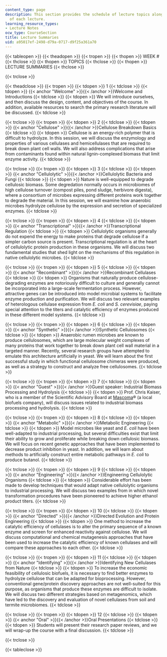 ```yaml
---
content_type: page
description: This section provides the schedule of lecture topics along with summaries
  of each lecture.
learning_resource_types:
- Lecture Notes
ocw_type: CourseSection
title: Lecture Summaries
uid: a95017ef-2498-d79a-0717-d9f25a361a70
---
```


{{< tableopen >}}
{{< theadopen >}}
{{< tropen >}}
{{< thopen >}}
WEEK #
{{< thclose >}}
{{< thopen >}}
TOPICS
{{< thclose >}}
{{< thopen >}}
LECTURE SUMMARIES
{{< thclose >}}

{{< trclose >}}

{{< theadclose >}}
{{< tropen >}}
{{< tdopen >}}
1
{{< tdclose >}}
{{< tdopen >}}
{{< anchor "Welcome" >}}{{< /anchor >}}Welcome and Introductions
{{< tdclose >}}
{{< tdopen >}}
We will introduce ourselves, and then discuss the design, content, and objectives of the course. In addition, available resources to search the primary research literature will be discussed.
{{< tdclose >}}

{{< trclose >}}
{{< tropen >}}
{{< tdopen >}}
2
{{< tdclose >}}
{{< tdopen >}}
{{< anchor "Cellulose" >}}{{< /anchor >}}Cellulose Breakdown Basics
{{< tdclose >}}
{{< tdopen >}}
Cellulose is an energy-rich polymer that is difficult to hydrolyze. In this session, we will discuss the enzymology and properties of various cellulases and hemicellulases that are required to break down plant cell walls. We will also address complications that arise from contaminants found within natural lignin-complexed biomass that limit enzyme activity.
{{< tdclose >}}

{{< trclose >}}
{{< tropen >}}
{{< tdopen >}}
3
{{< tdclose >}}
{{< tdopen >}}
{{< anchor "Cellulolytic" >}}{{< /anchor >}}Cellulolytic Bacteria and Fungi
{{< tdclose >}}
{{< tdopen >}}
Nature is well-equipped to degrade cellulosic biomass. Some degredation normally occurs in microbiomes of high cellulose turnover (compost piles, pond sludge, herbivore digesta), where a consortium of microbes expressing different proteins work together to degrade the material. In this session, we will examine how anaerobic microbes hydrolyze cellulose by the expression and secretion of specialized enzymes.
{{< tdclose >}}

{{< trclose >}}
{{< tropen >}}
{{< tdopen >}}
4
{{< tdclose >}}
{{< tdopen >}}
{{< anchor "Transcriptional" >}}{{< /anchor >}}Transcriptional Regulation
{{< tdclose >}}
{{< tdopen >}}
Cellulolytic organisms generally do not expend the energy to make proteins that degrade cellulose if a simpler carbon source is present. Transcriptional regulation is at the heart of cellulolytic protein production in these organisms. We will discuss two fundamental studies that shed light on the mechanisms of this regulation in native cellulolytic microbes.
{{< tdclose >}}

{{< trclose >}}
{{< tropen >}}
{{< tdopen >}}
5
{{< tdclose >}}
{{< tdopen >}}
{{< anchor "Recombinant" >}}{{< /anchor >}}Recombinant Cellulases
{{< tdclose >}}
{{< tdopen >}}
Organisms that naturally produce cellulose-degrading enzymes are notoriously difficult to culture and generally cannot be incorporated into a large-scale fermentation process. However, attractive genes can be introduced into model microbial systems to facilitate enzyme production and purification. We will discuss two relevant examples of heterologous cellulase expression from _E. coli_ and _S. cerevisiae_, paying special attention to the titers and catalytic efficiency of enzymes produced in these different model systems.
{{< tdclose >}}

{{< trclose >}}
{{< tropen >}}
{{< tdopen >}}
6
{{< tdclose >}}
{{< tdopen >}}
{{< anchor "Synthetic" >}}{{< /anchor >}}Synthetic Cellulosomes
{{< tdclose >}}
{{< tdopen >}}
Anaerobic rumen microbes are known to produce cellulosomes, which are large molecular weight complexes of many proteins that work together to break down plant cell wall material in a targeted manner. Recently, several research groups have attempted to emulate this architecture artificially in yeast. We will learn about the first successful study in which functional cellulosome chimeras were produced, as well as a strategy to construct and analyze free cellulosomes.
{{< tdclose >}}

{{< trclose >}}
{{< tropen >}}
{{< tdopen >}}
7
{{< tdclose >}}
{{< tdopen >}}
{{< anchor "Guest" >}}{{< /anchor >}}Guest speaker: Industrial Biomass Processing and Hydrolysis
{{< tdclose >}}
{{< tdopen >}}
Prof. Chris Kaiser, who is a member of the Scientific Advisory Board at [Mascoma](https://www.mascoma.com/)® (a local biofuels company), will discuss issues related to industrial biomass processing and hydrolysis.
{{< tdclose >}}

{{< trclose >}}
{{< tropen >}}
{{< tdopen >}}
8
{{< tdclose >}}
{{< tdopen >}}
{{< anchor "Metabolic" >}}{{< /anchor >}}Metabolic Engineering
{{< tdclose >}}
{{< tdopen >}}
Model microbes like yeast and _E. coli_ have been well-adapted to industrial processing, but several difficulties exist that limit their ability to grow and proliferate while breaking down cellulosic biomass. We will focus on recent genetic approaches that have been implemented to decrease product inhibition in yeast. In addition, we will learn about methods to artificially construct entire metabolic pathways in _E. coli_ to produce butanol.
{{< tdclose >}}

{{< trclose >}}
{{< tropen >}}
{{< tdopen >}}
9
{{< tdclose >}}
{{< tdopen >}}
{{< anchor "Engineering" >}}{{< /anchor >}}Engineering Cellulolytic Organisms
{{< tdclose >}}
{{< tdopen >}}
Considerable effort has been made to develop techniques that would adapt native cellulolytic organisms to industrial processing. We will discuss two examples from in which novel transformation procedures have been pioneered to achieve higher ethanol product titers.
{{< tdclose >}}

{{< trclose >}}
{{< tropen >}}
{{< tdopen >}}
10
{{< tdclose >}}
{{< tdopen >}}
{{< anchor "Directed" >}}{{< /anchor >}}Directed Evolution and Protein Engineering
{{< tdclose >}}
{{< tdopen >}}
One method to increase the catalytic efficiency of cellulases is to alter the primary sequence of a known enzyme and screen for enhanced reactivity against cellulose. We will discuss computational and chemical mutagenesis approaches that have been used to increase the catalytic efficiency of known cellulases and will compare these approaches to each other.
{{< tdclose >}}

{{< trclose >}}
{{< tropen >}}
{{< tdopen >}}
11
{{< tdclose >}}
{{< tdopen >}}
{{< anchor "Identifying" >}}{{< /anchor >}}Identifying New Cellulases from Nature
{{< tdclose >}}
{{< tdopen >}}
To increase the economic feasibility of cellulosic biofuels, it is necessary to find better enzymes to hydrolyze cellulose that can be adapted for bioprocessing. However, conventional gene/protein discovery approaches are not well-suited for this purpose, as organisms that produce these enzymes are difficult to isolate. We will discuss two different strategies based on metagenomics, which have led to the discovery and evaluation of novel cellulases from soil and termite microbiomes.
{{< tdclose >}}

{{< trclose >}}
{{< tropen >}}
{{< tdopen >}}
12
{{< tdclose >}}
{{< tdopen >}}
{{< anchor "Oral" >}}{{< /anchor >}}Oral Presentations
{{< tdclose >}}
{{< tdopen >}}
Students will present their research paper reviews, and we will wrap-up the course with a final discussion.
{{< tdclose >}}

{{< trclose >}}

{{< tableclose >}}